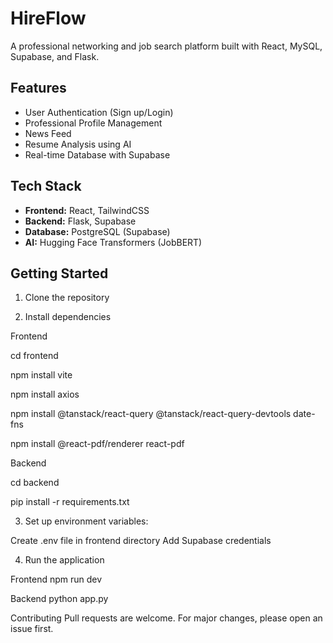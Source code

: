 # HireFlow

A professional networking and job search platform built with React, MySQL, Supabase, and Flask.

## Features

- User Authentication (Sign up/Login)
- Professional Profile Management
- News Feed
- Resume Analysis using AI
- Real-time Database with Supabase

## Tech Stack

- **Frontend:** React, TailwindCSS
- **Backend:** Flask, Supabase
- **Database:** PostgreSQL (Supabase)
- **AI:** Hugging Face Transformers (JobBERT)

## Getting Started

1. Clone the repository

2. Install dependencies
   
Frontend

cd frontend

npm install vite

npm install axios

npm install @tanstack/react-query @tanstack/react-query-devtools date-fns

npm install @react-pdf/renderer react-pdf

Backend

cd backend

pip install -r requirements.txt

3. Set up environment variables:
   
Create .env file in frontend directory
Add Supabase credentials

4. Run the application

Frontend
npm run dev

Backend
python app.py

Contributing
Pull requests are welcome. For major changes, please open an issue first.

